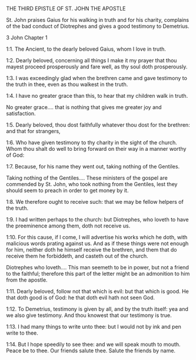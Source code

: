 THE THIRD EPISTLE OF ST. JOHN THE APOSTLE


St. John praises Gaius for his walking in truth and for his charity,
complains of the bad conduct of Diotrephes and gives a good testimony
to Demetrius.


3 John Chapter 1

1:1. The Ancient, to the dearly beloved Gaius, whom I love in truth.

1:2. Dearly beloved, concerning all things I make it my prayer that
thou mayest proceed prosperously and fare well, as thy soul doth
prosperously.

1:3. I was exceedingly glad when the brethren came and gave testimony
to the truth in thee, even as thou walkest in the truth.

1:4. I have no greater grace than this, to hear that my children walk
in truth.

No greater grace.... that is nothing that gives me greater joy and
satisfaction.

1:5. Dearly beloved, thou dost faithfully whatever thou dost for the
brethren: and that for strangers,

1:6. Who have given testimony to thy charity in the sight of the
church. Whom thou shalt do well to bring forward on their way in a
manner worthy of God:

1:7. Because, for his name they went out, taking nothing of the
Gentiles.

Taking nothing of the Gentiles.... These ministers of the gospel are
commended by St. John, who took nothing from the Gentiles, lest they
should seem to preach in order to get money by it.

1:8. We therefore ought to receive such: that we may be fellow helpers
of the truth.

1:9. I had written perhaps to the church: but Diotrephes, who loveth to
have the preeminence among them, doth not receive us.

1:10. For this cause, if I come, I will advertise his works which he
doth, with malicious words prating against us. And as if these things
were not enough for him, neither doth he himself receive the brethren,
and them that do receive them he forbiddeth, and casteth out of the
church.

Diotrephes who loveth.... This man seemeth to be in power, but not a
friend to the faithful; therefore this part of the letter might be an
admonition to him from the apostle.

1:11. Dearly beloved, follow not that which is evil: but that which is
good. He that doth good is of God: he that doth evil hath not seen God.

1:12. To Demetrius, testimony is given by all, and by the truth itself:
yea and we also give testimony. And thou knowest that our testimony is
true.

1:13. I had many things to write unto thee: but I would not by ink and
pen write to thee.

1:14. But I hope speedily to see thee: and we will speak mouth to
mouth. Peace be to thee. Our friends salute thee. Salute the friends by
name.
